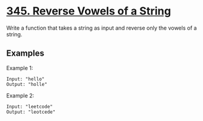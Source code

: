 # [345. Reverse Vowels of a String](https://leetcode.com/problems/reverse-vowels-of-a-string/)

Write a function that takes a string as input and reverse only the vowels of a string.

## Examples

Example 1:

```
Input: "hello"
Output: "holle"
```

Example 2:

```
Input: "leetcode"
Output: "leotcede"
```
